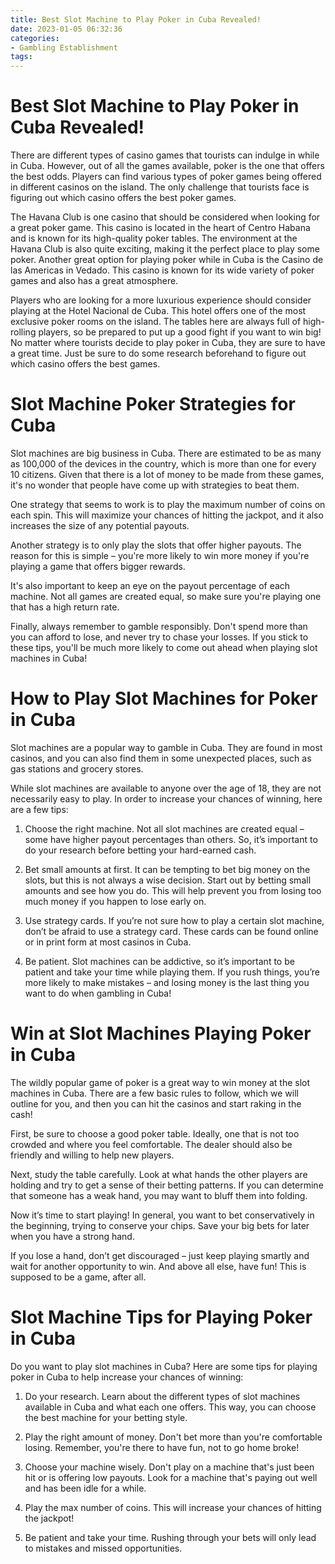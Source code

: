 ```yaml
---
title: Best Slot Machine to Play Poker in Cuba Revealed!
date: 2023-01-05 06:32:36
categories:
- Gambling Establishment
tags:
---
```



#  Best Slot Machine to Play Poker in Cuba Revealed!

There are different types of casino games that tourists can indulge in while in Cuba. However, out of all the games available, poker is the one that offers the best odds. Players can find various types of poker games being offered in different casinos on the island. The only challenge that tourists face is figuring out which casino offers the best poker games.

The Havana Club is one casino that should be considered when looking for a great poker game. This casino is located in the heart of Centro Habana and is known for its high-quality poker tables. The environment at the Havana Club is also quite exciting, making it the perfect place to play some poker. Another great option for playing poker while in Cuba is the Casino de las Americas in Vedado. This casino is known for its wide variety of poker games and also has a great atmosphere.

Players who are looking for a more luxurious experience should consider playing at the Hotel Nacional de Cuba. This hotel offers one of the most exclusive poker rooms on the island. The tables here are always full of high-rolling players, so be prepared to put up a good fight if you want to win big! No matter where tourists decide to play poker in Cuba, they are sure to have a great time. Just be sure to do some research beforehand to figure out which casino offers the best games.

#  Slot Machine Poker Strategies for Cuba

Slot machines are big business in Cuba. There are estimated to be as many as 100,000 of the devices in the country, which is more than one for every 10 citizens. Given that there is a lot of money to be made from these games, it's no wonder that people have come up with strategies to beat them.

One strategy that seems to work is to play the maximum number of coins on each spin. This will maximize your chances of hitting the jackpot, and it also increases the size of any potential payouts.

Another strategy is to only play the slots that offer higher payouts. The reason for this is simple – you're more likely to win more money if you're playing a game that offers bigger rewards.

It's also important to keep an eye on the payout percentage of each machine. Not all games are created equal, so make sure you're playing one that has a high return rate.

Finally, always remember to gamble responsibly. Don't spend more than you can afford to lose, and never try to chase your losses. If you stick to these tips, you'll be much more likely to come out ahead when playing slot machines in Cuba!

#  How to Play Slot Machines for Poker in Cuba

Slot machines are a popular way to gamble in Cuba. They are found in most casinos, and you can also find them in some unexpected places, such as gas stations and grocery stores.

While slot machines are available to anyone over the age of 18, they are not necessarily easy to play. In order to increase your chances of winning, here are a few tips:

1. Choose the right machine. Not all slot machines are created equal – some have higher payout percentages than others. So, it’s important to do your research before betting your hard-earned cash.

2. Bet small amounts at first. It can be tempting to bet big money on the slots, but this is not always a wise decision. Start out by betting small amounts and see how you do. This will help prevent you from losing too much money if you happen to lose early on.

3. Use strategy cards. If you’re not sure how to play a certain slot machine, don’t be afraid to use a strategy card. These cards can be found online or in print form at most casinos in Cuba.

4. Be patient. Slot machines can be addictive, so it’s important to be patient and take your time while playing them. If you rush things, you’re more likely to make mistakes – and losing money is the last thing you want to do when gambling in Cuba!

#  Win at Slot Machines Playing Poker in Cuba

The wildly popular game of poker is a great way to win money at the slot machines in Cuba. There are a few basic rules to follow, which we will outline for you, and then you can hit the casinos and start raking in the cash!

First, be sure to choose a good poker table. Ideally, one that is not too crowded and where you feel comfortable. The dealer should also be friendly and willing to help new players.

Next, study the table carefully. Look at what hands the other players are holding and try to get a sense of their betting patterns. If you can determine that someone has a weak hand, you may want to bluff them into folding.

Now it’s time to start playing! In general, you want to bet conservatively in the beginning, trying to conserve your chips. Save your big bets for later when you have a strong hand.

If you lose a hand, don’t get discouraged – just keep playing smartly and wait for another opportunity to win. And above all else, have fun! This is supposed to be a game, after all.

#  Slot Machine Tips for Playing Poker in Cuba

Do you want to play slot machines in Cuba? Here are some tips for playing poker in Cuba to help increase your chances of winning:

1. Do your research. Learn about the different types of slot machines available in Cuba and what each one offers. This way, you can choose the best machine for your betting style.

2. Play the right amount of money. Don't bet more than you're comfortable losing. Remember, you're there to have fun, not to go home broke!

3. Choose your machine wisely. Don't play on a machine that's just been hit or is offering low payouts. Look for a machine that's paying out well and has been idle for a while.

4. Play the max number of coins. This will increase your chances of hitting the jackpot!

5. Be patient and take your time. Rushing through your bets will only lead to mistakes and missed opportunities.